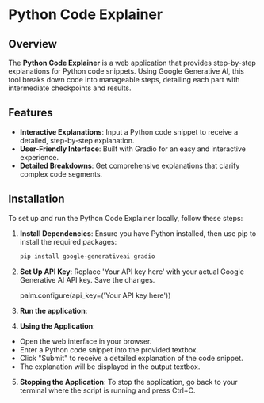 # Python Code Explainer

## Overview

The **Python Code Explainer** is a web application that provides step-by-step explanations for Python code snippets. Using Google Generative AI, this tool breaks down code into manageable steps, detailing each part with intermediate checkpoints and results.

## Features

- **Interactive Explanations**: Input a Python code snippet to receive a detailed, step-by-step explanation.
- **User-Friendly Interface**: Built with Gradio for an easy and interactive experience.
- **Detailed Breakdowns**: Get comprehensive explanations that clarify complex code segments.

## Installation

To set up and run the Python Code Explainer locally, follow these steps:

1. **Install Dependencies**:
    Ensure you have Python installed, then use pip to install the required packages:
   ```bash
   pip install google-generativeai gradio
   ```
2. **Set Up API Key**:
   Replace 'Your API key here' with your actual Google Generative AI API key. Save the changes.
   
   palm.configure(api_key=('Your API key here'))

3. **Run the application**:

4. **Using the Application**:
   
  - Open the web interface in your browser.
  - Enter a Python code snippet into the provided textbox.
  - Click "Submit" to receive a detailed explanation of the code snippet.
  - The explanation will be displayed in the output textbox.

5. **Stopping the Application**:
   To stop the application, go back to your terminal where the script is running and press Ctrl+C.
   
